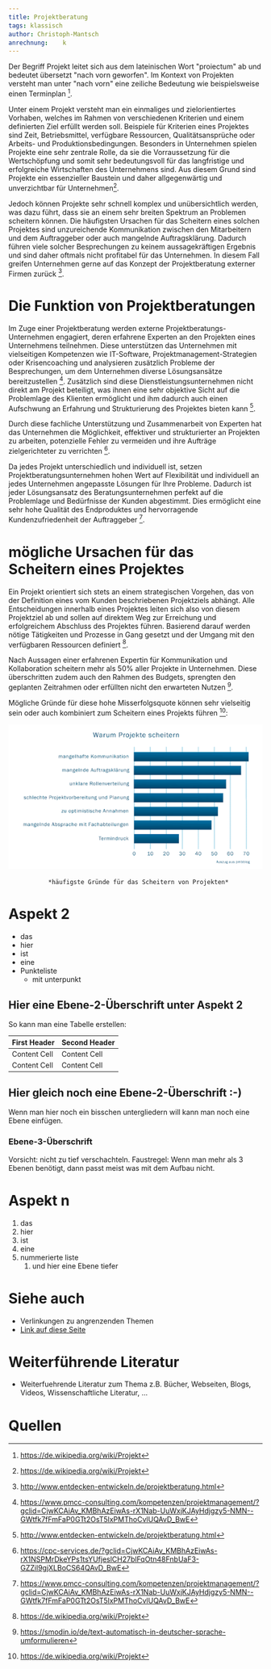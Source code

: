 ```yaml
---
title: Projektberatung
tags: klassisch
author: Christoph-Mantsch
anrechnung:    k 
---
```

Der Begriff Projekt leitet sich aus dem lateinischen Wort "proiectum" ab und bedeutet übersetzt "nach vorn geworfen". Im Kontext von Projekten versteht man unter "nach vorn" eine zeiliche Bedeutung wie beispielsweise einen Terminplan [^1].

Unter einem Projekt versteht man ein einmaliges und zielorientiertes Vorhaben, welches im Rahmen von verschiedenen Kriterien und einem definierten Ziel erfüllt werden soll. Beispiele für Kriterien eines Projektes sind Zeit, Betriebsmittel, verfügbare Ressourcen, Qualitätsansprüche oder Arbeits- und Produktionsbedingungen. 
Besonders in Unternehmen spielen Projekte eine sehr zentrale Rolle, da sie die Vorraussetzung für die Wertschöpfung und somit sehr bedeutungsvoll für das langfristige und erfolgreiche Wirtschaften des Unternehmens sind. Aus diesem Grund sind Projekte ein essenzieller Baustein und daher allgegenwärtig und unverzichtbar für Unternehmen[^1].
 
Jedoch können Projekte sehr schnell komplex und unübersichtlich werden, was dazu führt, dass sie an einem sehr breiten Spektrum an Problemen scheitern können. Die häufigsten Ursachen für das Scheitern eines solchen Projektes sind unzureichende Kommunikation zwischen den Mitarbeitern und dem Auftraggeber oder auch mangelnde Auftragsklärung. Dadurch führen viele solcher Besprechungen zu keinem aussagekräftigen Ergebnis und sind daher oftmals nicht profitabel für das Unternehmen. In diesem Fall greifen Unternehmen gerne auf das Konzept der Projektberatung externer Firmen zurück [^2].


# Die Funktion von Projektberatungen

Im Zuge einer Projektberatung werden externe Projektberatungs-Unternehmen engagiert, deren erfahrene Experten an den Projekten eines Unternehmens teilnehmen. Diese unterstützen das Unternehmen mit vielseitigen Kompetenzen wie IT-Software, Projektmanagement-Strategien oder Krisencoaching und analysieren zusätzlich Probleme der Besprechungen, um dem Unternehmen diverse Lösungsansätze bereitzustellen [^4].
Zusätzlich sind diese Dienstleistungsunternehmen nicht direkt am Projekt beteiligt, was ihnen eine sehr objektive Sicht auf die Problemlage des Klienten ermöglicht und ihm dadurch auch einen Aufschwung an Erfahrung und Strukturierung des Projektes bieten kann [^2].

Durch diese fachliche Unterstützung und Zusammenarbeit von Experten hat das Unternehmen die Möglichkeit, effektiver und strukturierter an Projekten zu arbeiten, potenzielle Fehler zu vermeiden und ihre Aufträge zielgerichteter zu verrichten [^3].

Da jedes Projekt unterschiedlich und individuell ist, setzen Projektberatungsunternehmen hohen Wert auf Flexibilität und individuell an jedes Unternehmen angepasste Lösungen für Ihre Probleme. Dadurch ist jeder Lösungsansatz des Beratungsunternehmen perfekt auf die Problemlage und Bedürfnisse der Kunden abgestimmt. Dies ermöglicht eine sehr hohe Qualität des Endproduktes und hervorragende Kundenzufriedenheit der Auftraggeber [^4].


# mögliche Ursachen für das Scheitern eines Projektes

Ein Projekt orientiert sich stets an einem strategischen Vorgehen, das von der Definition eines vom Kunden beschriebenen Projektziels abhängt. Alle Entscheidungen innerhalb eines Projektes leiten sich also von diesem Projektziel ab und sollen auf direktem Weg zur Erreichung und erfolgreichem Abschluss des Projektes führen. 
Basierend darauf werden nötige Tätigkeiten und Prozesse in Gang gesetzt und der Umgang mit den verfügbaren Ressourcen definiert [^1].

Nach Aussagen einer erfahrenen Expertin für Kommunikation und Kollaboration scheitern mehr als 50% aller Projekte in Unternehmen. Diese überschritten zudem auch den Rahmen des Budgets, sprengten den geplanten Zeitrahmen oder erfüllten nicht den erwarteten Nutzen [^5]. 

Mögliche Gründe für diese hohe Misserfolgsquote können sehr vielseitig sein oder auch kombiniert zum Scheitern eines Projekts führen [^1]:



![Beispielabbildung](Projektberatung/Projektscheitern2.PNG)

               *häufigste Gründe für das Scheitern von Projekten*

# Aspekt 2

* das
* hier 
* ist
* eine 
* Punkteliste
  - mit unterpunkt

## Hier eine Ebene-2-Überschrift unter Aspekt 2

So kann man eine Tabelle erstellen:

| First Header  | Second Header |
| ------------- | ------------- |
| Content Cell  | Content Cell  |
| Content Cell  | Content Cell  |

## Hier gleich noch eine Ebene-2-Überschrift :-)

Wenn man hier noch ein bisschen untergliedern will kann man noch eine Ebene einfügen.

### Ebene-3-Überschrift

Vorsicht: nicht zu tief verschachteln. Faustregel: Wenn man mehr als 3 
Ebenen benötigt, dann passt meist was mit dem Aufbau nicht.

# Aspekt n

1. das
2. hier 
4. ist 
4. eine
7. nummerierte liste
   1. und hier eine Ebene tiefer


# Siehe auch

* Verlinkungen zu angrenzenden Themen
* [Link auf diese Seite](Projektberatung.md)

# Weiterführende Literatur

* Weiterfuehrende Literatur zum Thema z.B. Bücher, Webseiten, Blogs, Videos, Wissenschaftliche Literatur, ...

# Quellen

[^1]: https://de.wikipedia.org/wiki/Projekt
[^2]: http://www.entdecken-entwickeln.de/projektberatung.html
[^3]: https://cpc-services.de/?gclid=CjwKCAiAv_KMBhAzEiwAs-rX1NSPMrDkeYPs1tsYUfjeslCH27blFqOtn48FnbUaF3-GZZil9gjXLBoCS64QAvD_BwE
[^4]: https://www.pmcc-consulting.com/kompetenzen/projektmanagement/?gclid=CjwKCAiAv_KMBhAzEiwAs-rX1Nab-UuWxjKJAyHdjgzy5-NMN--GWtfk7fFmFaP0GTt2OsT5lxPMThoCvlUQAvD_BwE
[^5]: https://smodin.io/de/text-automatisch-in-deutscher-sprache-umformulieren

